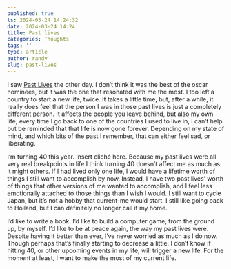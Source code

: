```yaml
---
published: true
ts: 2024-03-24 14:24:32
date: 2024-03-24 14:24
title: Past lives
categories: Thoughts
tags: ''
type: article
author: randy
slug: past-lives
---
```

<p>I saw <a href="https://www.imdb.com/title/tt13238346/?ref_=nv_sr_srsg_1_tt_7_nm_0_q_past%2520live">Past Lives</a> the other day. I don&#8217;t think it was the best of the oscar nominees, but it was the one that resonated with me the most. I too left a country to start a new life, twice. It takes a little time, but, after a while, it really does feel that the person I was in those past lives is just a completely different person. It affects the people you leave behind, but also my own life; every time I go back to one of the countries I used to live in, I can&#8217;t help but be reminded that that life is now gone forever. Depending on my state of mind, and which bits of the past I remember, that can either feel sad, or liberating.</p>



<p>I&#8217;m turning 40 this year. Insert cliché here. Because my past lives were all very real breakpoints in life I think turning 40 doesn&#8217;t affect me as much as it might others. If I had lived only one life, I would have a lifetime worth of things I still want to accomplish by now. Instead, I have two past lives&#8217; worth of things that other versions of me wanted to accomplish, and I feel less emotionally attached to those things than I wish I would. I still want to cycle Japan, but it&#8217;s not a hobby that current-me would start. I still like going back to Holland, but I can definitely no longer call it my home.</p>



<p>I&#8217;d like to write a book. I&#8217;d like to build a computer game, from the ground up, by myself. I&#8217;d like to be at peace again, the way my past lives were. Despite having it better than ever, I&#8217;ve never worried as much as I do now. Though perhaps that&#8217;s finally starting to decrease a little. I don&#8217;t know if hitting 40, or other upcoming events in my life, will trigger a new life. For the moment at least, I want to make the most of my current life.</p>